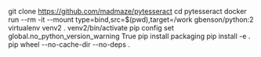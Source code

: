 git clone https://github.com/madmaze/pytesseract
cd pytesseract
docker run --rm -it --mount type=bind,src=$(pwd),target=/work gbenson/python:2
virtualenv venv2
. venv2/bin/activate
pip config set global.no_python_version_warning True
pip install packaging
pip install -e .
pip wheel --no-cache-dir --no-deps .
